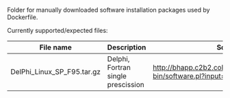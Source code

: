Folder for manually downloaded software installation packages used by
Dockerfile.

Currently supported/expected files:

| File name                   | Description           | Source|
------------------------------|-----------------------|-------|
DelPhi_Linux_SP_F95.tar.gz    | Delphi, Fortran single prescission | http://bhapp.c2b2.columbia.edu/software/cgi-bin/software.pl?input=DelPhi |

